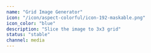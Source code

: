 ```yaml
---
name: "Grid Image Generator"
icon: "/icon/aspect-colorful/icon-192-maskable.png"
icon_color: "blue"
description: "Slice the image to 3x3 grid"
status: "stable"
channel: media
---
```

